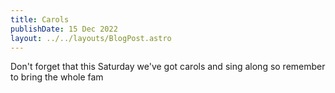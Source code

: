 ```yaml
---
title: Carols
publishDate: 15 Dec 2022
layout: ../../layouts/BlogPost.astro
---
```

D﻿on't forget that this Saturday we've got carols and sing along so remember to bring the whole fam